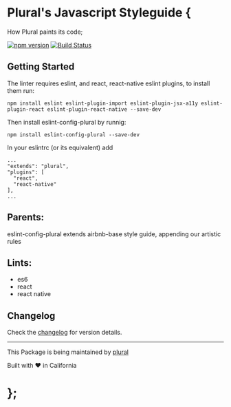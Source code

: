 # Plural's Javascript Styleguide {
  How Plural paints its code;

[![npm version](https://badge.fury.io/js/eslint-config-plural.svg)](https://badge.fury.io/js/eslint-config-plural) [![Build Status](https://travis-ci.org/pluralcom/eslint-config-plural.svg?branch=master)](https://travis-ci.org/pluralcom/eslint-config-plural)

## Getting Started

The linter requires eslint, and react, react-native eslint plugins, to install them run:
```
npm install eslint eslint-plugin-import eslint-plugin-jsx-a11y eslint-plugin-react eslint-plugin-react-native --save-dev
```

Then install eslint-config-plural by runnig:
```
npm install eslint-config-plural --save-dev
```

In your eslintrc (or its equivalent) add
```
...
"extends": "plural",
"plugins": [
  "react",
  "react-native"
],
...
```


## Parents:
eslint-config-plural extends airbnb-base style guide, appending our artistic rules


## Lints:
  - es6
  - react
  - react native

## Changelog
Check the [changelog](https://github.com/pluralcom/eslint-config-plural/releases) for version details.

<hr>

This Package is being maintained by [plural](https://plural.com)

Built with ❤️ in California

# };
